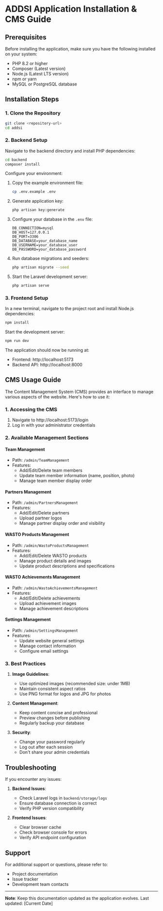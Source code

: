 # ADDSI Application Installation & CMS Guide

## Prerequisites

Before installing the application, make sure you have the following installed on your system:

- PHP 8.2 or higher
- Composer (Latest version)
- Node.js (Latest LTS version)
- npm or yarn
- MySQL or PostgreSQL database

## Installation Steps

### 1. Clone the Repository

```bash
git clone <repository-url>
cd addsi
```

### 2. Backend Setup

Navigate to the backend directory and install PHP dependencies:

```bash
cd backend
composer install
```

Configure your environment:

1. Copy the example environment file:
   ```bash
   cp .env.example .env
   ```

2. Generate application key:
   ```bash
   php artisan key:generate
   ```

3. Configure your database in the `.env` file:
   ```env
   DB_CONNECTION=mysql
   DB_HOST=127.0.0.1
   DB_PORT=3306
   DB_DATABASE=your_database_name
   DB_USERNAME=your_database_user
   DB_PASSWORD=your_database_password
   ```

4. Run database migrations and seeders:
   ```bash
   php artisan migrate --seed
   ```

5. Start the Laravel development server:
   ```bash
   php artisan serve
   ```

### 3. Frontend Setup

In a new terminal, navigate to the project root and install Node.js dependencies:

```bash
npm install
```

Start the development server:

```bash
npm run dev
```

The application should now be running at:
- Frontend: http://localhost:5173
- Backend API: http://localhost:8000

## CMS Usage Guide

The Content Management System (CMS) provides an interface to manage various aspects of the website. Here's how to use it:

### 1. Accessing the CMS

1. Navigate to http://localhost:5173/login
2. Log in with your administrator credentials

### 2. Available Management Sections

#### Team Management
- Path: `/admin/TeamManagement`
- Features:
  - Add/Edit/Delete team members
  - Update team member information (name, position, photo)
  - Manage team member display order

#### Partners Management
- Path: `/admin/PartnersManagement`
- Features:
  - Add/Edit/Delete partners
  - Upload partner logos
  - Manage partner display order and visibility

#### WASTO Products Management
- Path: `/admin/WastoProductsManagement`
- Features:
  - Add/Edit/Delete WASTO products
  - Manage product details and images
  - Update product descriptions and specifications

#### WASTO Achievements Management
- Path: `/admin/WastoAchievementsManagement`
- Features:
  - Add/Edit/Delete achievements
  - Upload achievement images
  - Manage achievement descriptions

#### Settings Management
- Path: `/admin/SettingsManagement`
- Features:
  - Update website general settings
  - Manage contact information
  - Configure email settings

### 3. Best Practices

1. **Image Guidelines**:
   - Use optimized images (recommended size: under 1MB)
   - Maintain consistent aspect ratios
   - Use PNG format for logos and JPG for photos

2. **Content Management**:
   - Keep content concise and professional
   - Preview changes before publishing
   - Regularly backup your database

3. **Security**:
   - Change your password regularly
   - Log out after each session
   - Don't share your admin credentials

## Troubleshooting

If you encounter any issues:

1. **Backend Issues**:
   - Check Laravel logs in `backend/storage/logs`
   - Ensure database connection is correct
   - Verify PHP version compatibility

2. **Frontend Issues**:
   - Clear browser cache
   - Check browser console for errors
   - Verify API endpoint configuration

## Support

For additional support or questions, please refer to:
- Project documentation
- Issue tracker
- Development team contacts

---

**Note**: Keep this documentation updated as the application evolves. Last updated: [Current Date] 